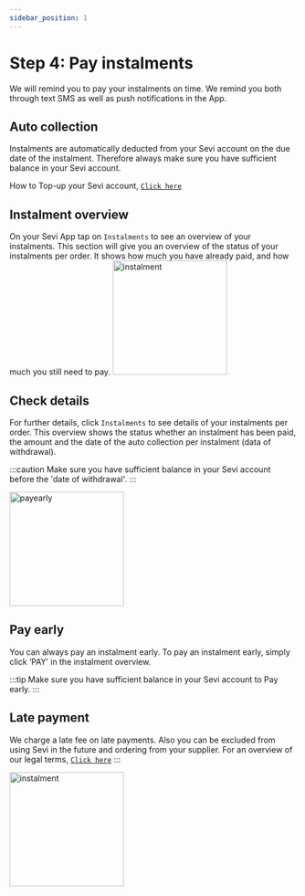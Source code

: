 ```yaml
---
sidebar_position: 1
---
```


# Step 4: Pay instalments

We will remind you to pay your instalments on time. We remind you both through text SMS as well as push notifications in the App.

## Auto collection
Instalments are automatically deducted from your Sevi account on the due date of the instalment. Therefore always make sure you have sufficient balance in your Sevi account. 

How to Top-up your Sevi account, [`Click here`](/docs/buyer/topup)

## Instalment overview
On your Sevi App tap on `Instalments` to see an overview of your instalments. This section will give you an overview of the status of your instalments per order. It shows how much you have already paid, and how much you still need to pay.
<img src="/img/installmentsoverview2.png" alt="instalment" width="200"/>

## Check details
For further details, click `Instalments` to see details of your instalments per order. This overview shows the status whether an instalment has been paid, the amount and the date of the auto collection per instalment (data of withdrawal).

:::caution
Make sure you have sufficient balance in your Sevi account before the 'date of withdrawal'.
:::

<img src="/img/checkdetails.png" alt="payearly" width="200"/>

## Pay early
You can always pay an instalment early. To pay an instalment early, simply click ‘PAY’ in the instalment overview.

:::tip
Make sure you have sufficient balance in your Sevi account to Pay early.
:::

## Late payment
We charge a late fee on late payments. Also you can be excluded from using Sevi in the future and ordering from your supplier. For an  overview of our legal terms, [`Click here`](/termsConditions)
:::

<img src="/img/latepayment2.png" alt="instalment" width="200"/>
